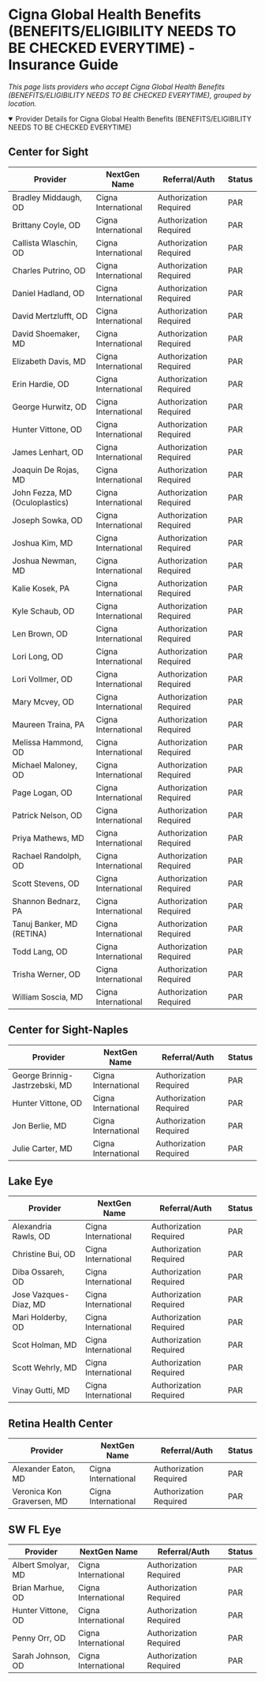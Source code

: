# Cigna Global Health Benefits (BENEFITS/ELIGIBILITY NEEDS TO BE CHECKED EVERYTIME) - Insurance Guide

*This page lists providers who accept Cigna Global Health Benefits (BENEFITS/ELIGIBILITY NEEDS TO BE CHECKED EVERYTIME), grouped by location.*

<details open><summary>Provider Details for Cigna Global Health Benefits (BENEFITS/ELIGIBILITY NEEDS TO BE CHECKED EVERYTIME)</summary>

## Center for Sight

| Provider | NextGen Name | Referral/Auth | Status |
|----------|-------------|--------------|--------|
| Bradley Middaugh, OD | Cigna International | Authorization Required | PAR |
| Brittany Coyle, OD | Cigna International | Authorization Required | PAR |
| Callista Wlaschin, OD | Cigna International | Authorization Required | PAR |
| Charles Putrino, OD | Cigna International | Authorization Required | PAR |
| Daniel Hadland, OD | Cigna International | Authorization Required | PAR |
| David Mertzlufft, OD | Cigna International | Authorization Required | PAR |
| David Shoemaker, MD | Cigna International | Authorization Required | PAR |
| Elizabeth Davis, MD | Cigna International | Authorization Required | PAR |
| Erin Hardie, OD | Cigna International | Authorization Required | PAR |
| George Hurwitz, OD | Cigna International | Authorization Required | PAR |
| Hunter Vittone, OD | Cigna International | Authorization Required | PAR |
| James Lenhart, OD | Cigna International | Authorization Required | PAR |
| Joaquin De Rojas, MD | Cigna International | Authorization Required | PAR |
| John Fezza, MD (Oculoplastics) | Cigna International | Authorization Required | PAR |
| Joseph Sowka, OD | Cigna International | Authorization Required | PAR |
| Joshua Kim, MD | Cigna International | Authorization Required | PAR |
| Joshua Newman, MD | Cigna International | Authorization Required | PAR |
| Kalie Kosek, PA | Cigna International | Authorization Required | PAR |
| Kyle Schaub, OD | Cigna International | Authorization Required | PAR |
| Len Brown, OD | Cigna International | Authorization Required | PAR |
| Lori Long, OD | Cigna International | Authorization Required | PAR |
| Lori Vollmer, OD | Cigna International | Authorization Required | PAR |
| Mary Mcvey, OD | Cigna International | Authorization Required | PAR |
| Maureen Traina, PA | Cigna International | Authorization Required | PAR |
| Melissa Hammond, OD | Cigna International | Authorization Required | PAR |
| Michael Maloney, OD | Cigna International | Authorization Required | PAR |
| Page Logan, OD | Cigna International | Authorization Required | PAR |
| Patrick Nelson, OD | Cigna International | Authorization Required | PAR |
| Priya Mathews, MD | Cigna International | Authorization Required | PAR |
| Rachael Randolph, OD | Cigna International | Authorization Required | PAR |
| Scott Stevens, OD | Cigna International | Authorization Required | PAR |
| Shannon Bednarz, PA | Cigna International | Authorization Required | PAR |
| Tanuj Banker, MD (RETINA) | Cigna International | Authorization Required | PAR |
| Todd Lang, OD | Cigna International | Authorization Required | PAR |
| Trisha Werner, OD | Cigna International | Authorization Required | PAR |
| William Soscia, MD | Cigna International | Authorization Required | PAR |

## Center for Sight-Naples

| Provider | NextGen Name | Referral/Auth | Status |
|----------|-------------|--------------|--------|
| George Brinnig-Jastrzebski, MD | Cigna International | Authorization Required | PAR |
| Hunter Vittone, OD | Cigna International | Authorization Required | PAR |
| Jon Berlie, MD | Cigna International | Authorization Required | PAR |
| Julie Carter, MD | Cigna International | Authorization Required | PAR |

## Lake Eye 

| Provider | NextGen Name | Referral/Auth | Status |
|----------|-------------|--------------|--------|
| Alexandria Rawls, OD | Cigna International | Authorization Required | PAR |
| Christine Bui, OD | Cigna International | Authorization Required | PAR |
| Diba Ossareh, OD | Cigna International | Authorization Required | PAR |
| Jose Vazques-Diaz, MD | Cigna International | Authorization Required | PAR |
| Mari Holderby, OD | Cigna International | Authorization Required | PAR |
| Scot Holman, MD | Cigna International | Authorization Required | PAR |
| Scott Wehrly, MD | Cigna International | Authorization Required | PAR |
| Vinay Gutti, MD | Cigna International | Authorization Required | PAR |

## Retina Health Center

| Provider | NextGen Name | Referral/Auth | Status |
|----------|-------------|--------------|--------|
| Alexander Eaton, MD | Cigna International | Authorization Required | PAR |
| Veronica Kon Graversen, MD | Cigna International | Authorization Required | PAR |

## SW FL Eye

| Provider | NextGen Name | Referral/Auth | Status |
|----------|-------------|--------------|--------|
| Albert Smolyar, MD | Cigna International | Authorization Required | PAR |
| Brian Marhue, OD | Cigna International | Authorization Required | PAR |
| Hunter Vittone, OD | Cigna International | Authorization Required | PAR |
| Penny Orr, OD | Cigna International | Authorization Required | PAR |
| Sarah Johnson, OD | Cigna International | Authorization Required | PAR |

</details>

